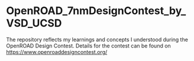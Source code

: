 # OpenROAD_7nmDesignContest_by_VSD_UCSD
The repository reflects my learnings and concepts I understood during the OpenROAD Design Contest. Details for the contest can be found on https://www.openroaddesigncontest.org/
